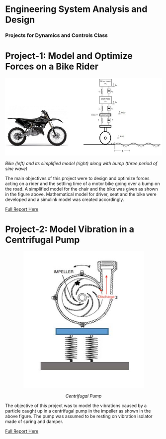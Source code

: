 # Engineering System Analysis and Design 
<h3>Projects for Dynamics and Controls Class</h3>

# Project-1: Model and Optimize Forces on a Bike Rider
![Problem Statement](Project_One/Project1.jpg)

*Bike (left) and its simplified model (right) along with bump (three period of sine wave)*

The main objectives of this project were to design and optimize forces acting on a rider
and the settling time of a motor bike going over a bump on the road. A simplified model for the
chair and the bike was given as shown in the figure above. Mathematical model for driver, seat and the
bike were developed and a simulink model was created accordingly.

[Full Report Here](Project_One/Project_One.pdf)

# Project-2: Model Vibration in a Centrifugal Pump
<div align="center">
  
  ![Project_Two](Project_Two/Project2.jpg)
  
*Centrifugal Pump*
 </div>
The objective of this project was to model the vibrations caused by a particle caught up in a centrifugal pump in the impeller as shown in the above figure. The pump was assumed to be resting on vibration isolator made of spring and damper.

[Full Report Here](Project_Two/Project_Two.pdf)
